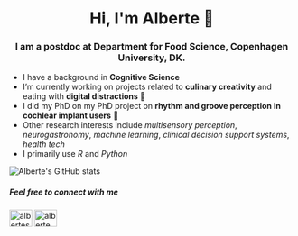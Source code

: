 <h1 align="center">Hi, I'm Alberte 👋</h1>
<h3 align="center">I am a postdoc at Department for Food Science, Copenhagen University, DK.</h3>

- I have a background in **Cognitive Science** 
- I’m currently working on projects related to **culinary creativity** and eating with **digital distractions** 🍥
- I did my PhD on my PhD project on **rhythm and groove perception in cochlear implant users** :musical_note:
- Other research interests include *multisensory perception*, *neurogastronomy*, *machine learning*, *clinical decision support systems*, *health tech*
- I primarily use *R* and *Python*

![Alberte's GitHub stats](https://github-readme-stats.vercel.app/api?username=alberteseeberg&show_icons=true)


<h5 align="left">Feel free to connect with me</h5>
<p align="left">
<a href="https://twitter.com/alberteseeberg" target="blank"><img align="center" src="https://raw.githubusercontent.com/rahuldkjain/github-profile-readme-generator/master/src/images/icons/Social/twitter.svg" alt="alberteseeberg" height="30" width="40" /></a>
<a href="https://dk.linkedin.com/in/alberte-seeberg-044404191" target="blank"><img align="center" src="https://raw.githubusercontent.com/rahuldkjain/github-profile-readme-generator/master/src/images/icons/Social/linked-in-alt.svg" alt="alberte seeberg" height="30" width="40" /></a>
</p>

